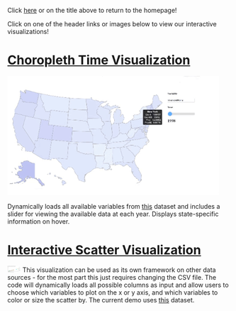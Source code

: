 Click [here](https://dmutako.github.io/data-science-final-project/) or on the title above to return to the homepage!

Click on one of the header links or images below to view our interactive visualizations!

# [Choropleth Time Visualization](https://bl.ocks.org/leibo123/raw/e6644701e644c9243c2e19e6c95b059f/0ccd926b28539ebb1203189ecfc1b28231498074/)
<a href="https://bl.ocks.org/leibo123/raw/e6644701e644c9243c2e19e6c95b059f/0ccd926b28539ebb1203189ecfc1b28231498074/"><img src="mapvis.gif"></a>

Dynamically loads all available variables from [this](https://catalog.data.gov/dataset/broadband-adoption-and-computer-use-by-year-state-demographic-characteristics) dataset and includes a slider for viewing the available data at each year. Displays state-specific information on hover.

# [Interactive Scatter Visualization](https://bl.ocks.org/leibo123/raw/4286a693e1196a93addb8c4dd5c37f54/39f826f005e220ccd51e254c26752940d8d2250e/)
<a href="https://bl.ocks.org/leibo123/raw/4286a693e1196a93addb8c4dd5c37f54/39f826f005e220ccd51e254c26752940d8d2250e/"><img src="viz1screenshot.JPG" width="30"></a>
This visualization can be used as its own framework on other data sources - for the most part this just requires changing the CSV file. The code will dynamically loads all possible columns as input and allow users to choose which variables to plot on the x or y axis, and which variables to color or size the scatter by. The current demo uses [this](https://catalog.data.gov/dataset/broadband-availability-by-municipality) dataset.

